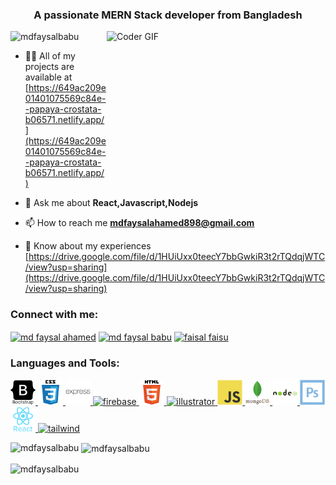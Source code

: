 <h3 align="center">A passionate MERN Stack developer from Bangladesh</h3>

<img align="right" alt="Coder GIF" height=250 width=350 src="https://cdn.dribbble.com/users/730703/screenshots/6581243/avento.gif" />

<p align="left"> <img src="https://komarev.com/ghpvc/?username=mdfaysalbabu&label=Profile%20views&color=0e75b6&style=flat" alt="mdfaysalbabu" /> </p>

- 👨‍💻 All of my projects are available at [https://649ac209e01401075569c84e--papaya-crostata-b06571.netlify.app/](https://649ac209e01401075569c84e--papaya-crostata-b06571.netlify.app/)

- 💬 Ask me about **React,Javascript,Nodejs**

- 📫 How to reach me **mdfaysalahamed898@gmail.com**

- 📄 Know about my experiences [https://drive.google.com/file/d/1HUiUxx0teecY7bbGwkiR3t2rTQdqjWTC/view?usp=sharing](https://drive.google.com/file/d/1HUiUxx0teecY7bbGwkiR3t2rTQdqjWTC/view?usp=sharing)

<h3 align="left">Connect with me:</h3>
<p align="left">
<a href="https://linkedin.com/in/md faysal ahamed" target="blank"><img align="center" src="https://raw.githubusercontent.com/rahuldkjain/github-profile-readme-generator/master/src/images/icons/Social/linked-in-alt.svg" alt="md faysal ahamed" height="30" width="40" /></a>
<a href="https://fb.com/md faysal babu" target="blank"><img align="center" src="https://raw.githubusercontent.com/rahuldkjain/github-profile-readme-generator/master/src/images/icons/Social/facebook.svg" alt="md faysal babu" height="30" width="40" /></a>
<a href="https://instagram.com/faisal faisu" target="blank"><img align="center" src="https://raw.githubusercontent.com/rahuldkjain/github-profile-readme-generator/master/src/images/icons/Social/instagram.svg" alt="faisal faisu" height="30" width="40" /></a>
</p>

<h3 align="left">Languages and Tools:</h3>
<p align="left"> <a href="https://getbootstrap.com" target="_blank" rel="noreferrer"> <img src="https://raw.githubusercontent.com/devicons/devicon/master/icons/bootstrap/bootstrap-plain-wordmark.svg" alt="bootstrap" width="40" height="40"/> </a> <a href="https://www.w3schools.com/css/" target="_blank" rel="noreferrer"> <img src="https://raw.githubusercontent.com/devicons/devicon/master/icons/css3/css3-original-wordmark.svg" alt="css3" width="40" height="40"/> </a> <a href="https://expressjs.com" target="_blank" rel="noreferrer"> <img src="https://raw.githubusercontent.com/devicons/devicon/master/icons/express/express-original-wordmark.svg" alt="express" width="40" height="40"/> </a> <a href="https://firebase.google.com/" target="_blank" rel="noreferrer"> <img src="https://www.vectorlogo.zone/logos/firebase/firebase-icon.svg" alt="firebase" width="40" height="40"/> </a> <a href="https://www.w3.org/html/" target="_blank" rel="noreferrer"> <img src="https://raw.githubusercontent.com/devicons/devicon/master/icons/html5/html5-original-wordmark.svg" alt="html5" width="40" height="40"/> </a> <a href="https://www.adobe.com/in/products/illustrator.html" target="_blank" rel="noreferrer"> <img src="https://www.vectorlogo.zone/logos/adobe_illustrator/adobe_illustrator-icon.svg" alt="illustrator" width="40" height="40"/> </a> <a href="https://developer.mozilla.org/en-US/docs/Web/JavaScript" target="_blank" rel="noreferrer"> <img src="https://raw.githubusercontent.com/devicons/devicon/master/icons/javascript/javascript-original.svg" alt="javascript" width="40" height="40"/> </a> <a href="https://www.mongodb.com/" target="_blank" rel="noreferrer"> <img src="https://raw.githubusercontent.com/devicons/devicon/master/icons/mongodb/mongodb-original-wordmark.svg" alt="mongodb" width="40" height="40"/> </a> <a href="https://nodejs.org" target="_blank" rel="noreferrer"> <img src="https://raw.githubusercontent.com/devicons/devicon/master/icons/nodejs/nodejs-original-wordmark.svg" alt="nodejs" width="40" height="40"/> </a> <a href="https://www.photoshop.com/en" target="_blank" rel="noreferrer"> <img src="https://raw.githubusercontent.com/devicons/devicon/master/icons/photoshop/photoshop-line.svg" alt="photoshop" width="40" height="40"/> </a> <a href="https://reactjs.org/" target="_blank" rel="noreferrer"> <img src="https://raw.githubusercontent.com/devicons/devicon/master/icons/react/react-original-wordmark.svg" alt="react" width="40" height="40"/> </a> <a href="https://tailwindcss.com/" target="_blank" rel="noreferrer"> <img src="https://www.vectorlogo.zone/logos/tailwindcss/tailwindcss-icon.svg" alt="tailwind" width="40" height="40"/> </a> </p>

<p><img align="left" src="https://github-readme-stats.vercel.app/api/top-langs?username=mdfaysalbabu&show_icons=true&locale=en&layout=compact" alt="mdfaysalbabu" /></p>

<p>&nbsp;<img align="center" src="https://github-readme-stats.vercel.app/api?username=mdfaysalbabu&show_icons=true&locale=en" alt="mdfaysalbabu" /></p>

<p><img align="center" src="https://github-readme-streak-stats.herokuapp.com/?user=mdfaysalbabu&" alt="mdfaysalbabu" /></p>
